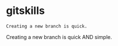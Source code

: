 # gitskills

```plain
Creating a new branch is quick.
```
Creating a new branch is quick AND simple.
